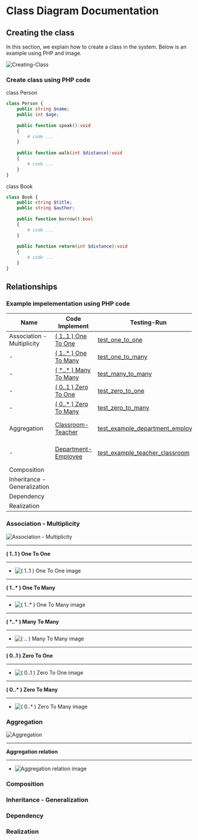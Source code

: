 # Class Diagram Documentation
## Creating the class
In this section, we explain how to create a class in the system. Below is an example using PHP and image.

![Creating-Class](diagrams/images/Class-Diagram/class-diagram-write-class.jpg)

### Create class using PHP code
class Person
``` php
class Person {
    public string $name;
    public int $age;
    
    public function speak():void
    {
        # code ...
    }
    
    public function walk(int $distance):void
    {
        # code ...
    }
}
```

class Book
``` php
class Book {
    public string $title;
    public string $author;
    
    public function borrow():bool
    {
        # code ...
    }
    
    public function return(int $distance):void
    {
        # code ...
    }
}
```

## Relationships

### Example impelementation using PHP code
| Name | Code Implement | Testing-Run | Fast Running | Notes |
| ---- | -------------- | ----------- | ------------ | ----- |
| Association - Multiplicity | [ ( 1..1 ) One To One ](implementation/php/app/Association/OneToOne) |  [ test_one_to_one ](implementation/php/tests/AssociationTest.php#L17) | [One-To-One](implementation/php/app/Association/Run/One-To-One) | |
| - | [ ( 1..* ) One To Many ](implementation/php/app/Association/OneToMany) | [ test_one_to_many ](implementation/php/tests/AssociationTest.php#L26) | [One-To-Many](implementation/php/app/Association/Run/One-To-Many) | |
| - | [ ( \*..* ) Many To Many ](implementation/php/app/Association/ManyToMany) | [ test_many_to_many ](implementation/php/tests/AssociationTest.php#L40) | [Many-To-Many](implementation/php/app/Association/Run/Many-To-Many) | |
| - | [ ( 0..1 ) Zero To One ](implementation/php/app/Association/ZeroToOne) | [ test_zero_to_one ](implementation/php/tests/AssociationTest.php#L57) | [Zero-To-One](implementation/php/app/Association/Run/Zero-to-One) | |
| - | [ ( 0..* ) Zero To Many ](implementation/php/app/Association/ZeroToMany) | [ test_zero_to_many ](implementation/php/tests/AssociationTest.php#L68) | [Zero-To-Many](implementation/php/app/Association/Run/Zero-to-Many) | |
| Aggregation | [ Classroom-Teacher ](implementation/php/app/Aggregation/ClassroomTeacher) | [ test_example_department_employee ](implementation/php/tests/AggregationTest.php#L12) | [ Classroom-Teacher-Run ](implementation/php/app/Aggregation/Run/Classroom-Teacher.php) | |
| - | [ Department-Employee ](implementation/php/app/Aggregation/DepartmentEmployee) | [ test_example_teacher_classroom ](implementation/php/tests/AggregationTest.php#L26) | [ Department-Employee-Run ](implementation/php/app/Aggregation/Run/Department-Employee.php) | |
| Composition |  |  |  |  |
| Inheritance - Generalization |  |  |  |  |
| Dependency |  |  |  |  |
| Realization |  |  |  |  |

### **Association - Multiplicity**
![ Association - Multiplicity ](diagrams/images/Association/Multiplicity-cover.jpg)
____________________________
**( 1..1 ) One To One**
____________________________
* ![ ( 1..1 ) One To One image ](diagrams/images/Association/Association-One-to-One.jpg)
____________________________
**( 1..\* ) One To Many**
____________________________
* ![ ( 1..* ) One To Many image ](diagrams/images/Association/Association-One-to-Many.jpg)
____________________________
**( \*..\* ) Many To Many**
____________________________
* ![ ( *..* ) Many To Many image ](diagrams/images/Association/Association-Many-to-Many.jpg)
____________________________
**( 0..1 ) Zero To One**
____________________________
* ![ ( 0..1 ) Zero To One image ](diagrams/images/Association/Association-Zero-to-One.jpg)
____________________________
**( 0..\* ) Zero To Many**
____________________________
* ![ ( 0..* ) Zero To Many image ](diagrams/images/Association/Association-Zero-to-Many.jpg)

### **Aggregation**
![ Aggregation ](diagrams/images/Aggregation/Aggregation-cover.jpg)
____________________________
**Aggregation relation**
____________________________
* ![ Aggregation relation image ](diagrams/images/Aggregation/Aggregation.jpg)

### **Composition**


### **Inheritance - Generalization**


### **Dependency**


### **Realization**

